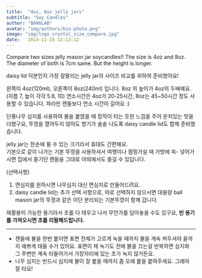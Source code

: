 ```yaml
---
title:  "4oz, 8oz jelly jars"
subtitle: "Soy Candles"
author: "BANGLAB"
avatar: "img/authors/bio-photo.png"
image: "img/logo_crystal_size_compare.jpg"
date:   2014-11-15 12:12:12
---
```


Compare two sizes jelly mason jar soycandles!! The size is 4oz and 8oz. The diameter of both is 7cm same. But the height is longer.


daisy lid 덕분인지 가장 잘팔리는 jelly jar의 사이즈 비교를 위하여 준비했어요!  

왼쪽이 4oz(120ml), 오른쪽이 8oz(240ml) 입니다. 8oz 의 높이가 4oz의 두배예요.  (지름 7, 높이 각각 5.8, 10)
연소시간은 4oz가 20-25시간, 8oz는 45~50시간 정도 사용할 수 있습니다. 파라핀 캔들보다 연소 시간이 길어요 :)   

단풍나무 심지를 사용하여 불을 붙였을 때 장작이 타는 듯한 느낌을 주어 운치있는 맛을 더했구요, 뚜껑을 열어두지 않아도 향기가 솔솔 나도록 daisy candle lid도 함께 준비했습니다.    

jelly jar는 한손에 쥘 수 있는 크기라서 휴대도 간편해요.  
기본으로 같이 나가는 기본 뚜껑을 사용하셔서 여행이나 캠핑가실 때 가방에 쏙- 넣어가시면 집에서 즐기던 캔들을 그대로 야외에서도 즐길 수 있답니다.  

(선택사항)  
1. 면심지를 원하시면 나무심지 대신 면심지로 만들어드려요.  
2. daisy candle lid는 추가 선택 사항으로, 따로 선택하지 않으시면 대용량 ball mason jar의 뚜껑과 같은 이단 분리되는 기본뚜껑이 함께 갑니다.  

재활용이 가능한 용기라서 초를 다 태우고 나서 무언가를 담아놓을 수도 있구요, **빈 용기를 가져오시면 초를 리필해드립니다.**  

---------
* 캔들에 불을 한번 붙이면 표면 전체가 고르게 녹을 때까지 불을 계속 켜두셔야 끝까지 예쁘게 태울 수가 있어요. 표면이 채 녹기도 전에 불을 끄는걸 반복하면 심지와 그 주변만 계속 타들어가서 가장자리에 있는 초가 녹지 않거든요.  
* 나무 심지는 반드시 심지에 불이 잘 붙을 때까지 좀 오래 붙을 붙여주세요. 그래야 잘 타요!  



